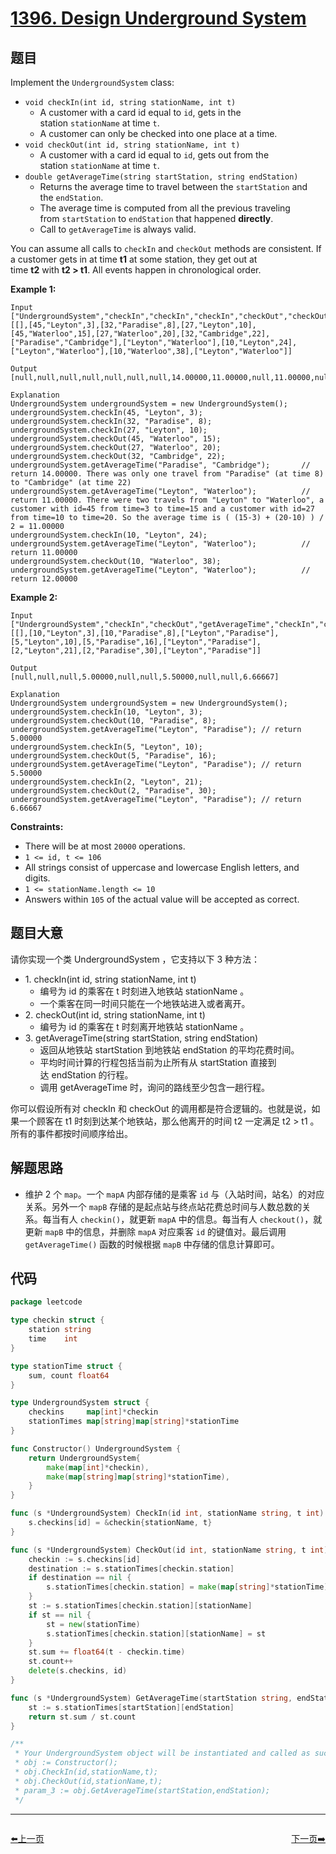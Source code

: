 # [1396. Design Underground System](https://leetcode.com/problems/design-underground-system/)


## 题目

Implement the `UndergroundSystem` class:

- `void checkIn(int id, string stationName, int t)`
    - A customer with a card id equal to `id`, gets in the station `stationName` at time `t`.
    - A customer can only be checked into one place at a time.
- `void checkOut(int id, string stationName, int t)`
    - A customer with a card id equal to `id`, gets out from the station `stationName` at time `t`.
- `double getAverageTime(string startStation, string endStation)`
    - Returns the average time to travel between the `startStation` and the `endStation`.
    - The average time is computed from all the previous traveling from `startStation` to `endStation` that happened **directly**.
    - Call to `getAverageTime` is always valid.

You can assume all calls to `checkIn` and `checkOut` methods are consistent. If a customer gets in at time **t1** at some station, they get out at time **t2** with **t2 > t1**. All events happen in chronological order.

**Example 1:**

```
Input
["UndergroundSystem","checkIn","checkIn","checkIn","checkOut","checkOut","checkOut","getAverageTime","getAverageTime","checkIn","getAverageTime","checkOut","getAverageTime"]
[[],[45,"Leyton",3],[32,"Paradise",8],[27,"Leyton",10],[45,"Waterloo",15],[27,"Waterloo",20],[32,"Cambridge",22],["Paradise","Cambridge"],["Leyton","Waterloo"],[10,"Leyton",24],["Leyton","Waterloo"],[10,"Waterloo",38],["Leyton","Waterloo"]]

Output
[null,null,null,null,null,null,null,14.00000,11.00000,null,11.00000,null,12.00000]

Explanation
UndergroundSystem undergroundSystem = new UndergroundSystem();
undergroundSystem.checkIn(45, "Leyton", 3);
undergroundSystem.checkIn(32, "Paradise", 8);
undergroundSystem.checkIn(27, "Leyton", 10);
undergroundSystem.checkOut(45, "Waterloo", 15);
undergroundSystem.checkOut(27, "Waterloo", 20);
undergroundSystem.checkOut(32, "Cambridge", 22);
undergroundSystem.getAverageTime("Paradise", "Cambridge");       // return 14.00000. There was only one travel from "Paradise" (at time 8) to "Cambridge" (at time 22)
undergroundSystem.getAverageTime("Leyton", "Waterloo");          // return 11.00000. There were two travels from "Leyton" to "Waterloo", a customer with id=45 from time=3 to time=15 and a customer with id=27 from time=10 to time=20. So the average time is ( (15-3) + (20-10) ) / 2 = 11.00000
undergroundSystem.checkIn(10, "Leyton", 24);
undergroundSystem.getAverageTime("Leyton", "Waterloo");          // return 11.00000
undergroundSystem.checkOut(10, "Waterloo", 38);
undergroundSystem.getAverageTime("Leyton", "Waterloo");          // return 12.00000
```

**Example 2:**

```
Input
["UndergroundSystem","checkIn","checkOut","getAverageTime","checkIn","checkOut","getAverageTime","checkIn","checkOut","getAverageTime"]
[[],[10,"Leyton",3],[10,"Paradise",8],["Leyton","Paradise"],[5,"Leyton",10],[5,"Paradise",16],["Leyton","Paradise"],[2,"Leyton",21],[2,"Paradise",30],["Leyton","Paradise"]]

Output
[null,null,null,5.00000,null,null,5.50000,null,null,6.66667]

Explanation
UndergroundSystem undergroundSystem = new UndergroundSystem();
undergroundSystem.checkIn(10, "Leyton", 3);
undergroundSystem.checkOut(10, "Paradise", 8);
undergroundSystem.getAverageTime("Leyton", "Paradise"); // return 5.00000
undergroundSystem.checkIn(5, "Leyton", 10);
undergroundSystem.checkOut(5, "Paradise", 16);
undergroundSystem.getAverageTime("Leyton", "Paradise"); // return 5.50000
undergroundSystem.checkIn(2, "Leyton", 21);
undergroundSystem.checkOut(2, "Paradise", 30);
undergroundSystem.getAverageTime("Leyton", "Paradise"); // return 6.66667
```

**Constraints:**

- There will be at most `20000` operations.
- `1 <= id, t <= 106`
- All strings consist of uppercase and lowercase English letters, and digits.
- `1 <= stationName.length <= 10`
- Answers within `105` of the actual value will be accepted as correct.

## 题目大意

请你实现一个类 UndergroundSystem ，它支持以下 3 种方法：

- 1. checkIn(int id, string stationName, int t)
    - 编号为 id 的乘客在 t 时刻进入地铁站 stationName 。
    - 一个乘客在同一时间只能在一个地铁站进入或者离开。
- 2. checkOut(int id, string stationName, int t)
    - 编号为 id 的乘客在 t 时刻离开地铁站 stationName 。
- 3. getAverageTime(string startStation, string endStation)
    - 返回从地铁站 startStation 到地铁站 endStation 的平均花费时间。
    - 平均时间计算的行程包括当前为止所有从 startStation 直接到达 endStation 的行程。
    - 调用 getAverageTime 时，询问的路线至少包含一趟行程。

你可以假设所有对 checkIn 和 checkOut 的调用都是符合逻辑的。也就是说，如果一个顾客在 t1 时刻到达某个地铁站，那么他离开的时间 t2 一定满足 t2 > t1 。所有的事件都按时间顺序给出。

## 解题思路

- 维护 2 个 `map`。一个 `mapA` 内部存储的是乘客 `id` 与（入站时间，站名）的对应关系。另外一个 `mapB` 存储的是起点站与终点站花费总时间与人数总数的关系。每当有人 `checkin()`，就更新 `mapA` 中的信息。每当有人 `checkout()`，就更新 `mapB` 中的信息，并删除 `mapA` 对应乘客 `id` 的键值对。最后调用 `getAverageTime()` 函数的时候根据 `mapB` 中存储的信息计算即可。

## 代码

```go
package leetcode

type checkin struct {
	station string
	time    int
}

type stationTime struct {
	sum, count float64
}

type UndergroundSystem struct {
	checkins     map[int]*checkin
	stationTimes map[string]map[string]*stationTime
}

func Constructor() UndergroundSystem {
	return UndergroundSystem{
		make(map[int]*checkin),
		make(map[string]map[string]*stationTime),
	}
}

func (s *UndergroundSystem) CheckIn(id int, stationName string, t int) {
	s.checkins[id] = &checkin{stationName, t}
}

func (s *UndergroundSystem) CheckOut(id int, stationName string, t int) {
	checkin := s.checkins[id]
	destination := s.stationTimes[checkin.station]
	if destination == nil {
		s.stationTimes[checkin.station] = make(map[string]*stationTime)
	}
	st := s.stationTimes[checkin.station][stationName]
	if st == nil {
		st = new(stationTime)
		s.stationTimes[checkin.station][stationName] = st
	}
	st.sum += float64(t - checkin.time)
	st.count++
	delete(s.checkins, id)
}

func (s *UndergroundSystem) GetAverageTime(startStation string, endStation string) float64 {
	st := s.stationTimes[startStation][endStation]
	return st.sum / st.count
}

/**
 * Your UndergroundSystem object will be instantiated and called as such:
 * obj := Constructor();
 * obj.CheckIn(id,stationName,t);
 * obj.CheckOut(id,stationName,t);
 * param_3 := obj.GetAverageTime(startStation,endStation);
 */
```


----------------------------------------------
<div style="display: flex;justify-content: space-between;align-items: center;">
<p><a href="https://books.halfrost.com/leetcode/ChapterFour/1300~1399/1389.Create-Target-Array-in-the-Given-Order/">⬅️上一页</a></p>
<p><a href="https://books.halfrost.com/leetcode/ChapterFour/1400~1499/1423.Maximum-Points-You-Can-Obtain-from-Cards/">下一页➡️</a></p>
</div>
